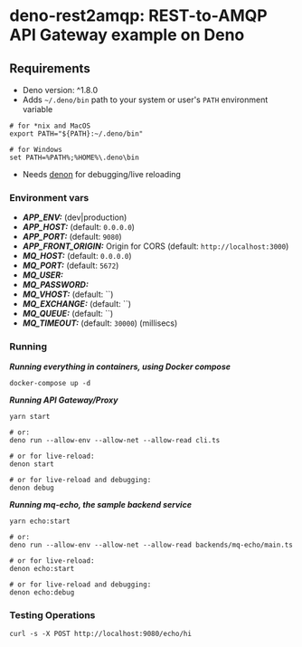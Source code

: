 # deno-rest2amqp: REST-to-AMQP API Gateway example on Deno

## Requirements

* Deno version: ^1.8.0
* Adds `~/.deno/bin` path to your system or user's `PATH` environment variable

```shell
# for *nix and MacOS
export PATH="${PATH}:~/.deno/bin"

# for Windows
set PATH=%PATH%;%HOME%\.deno\bin
```

* Needs [denon](https://github.com/denosaurs/denon) for debugging/live reloading

### Environment vars

* ***APP_ENV:*** (dev|production)
* ***APP_HOST:*** (default: `0.0.0.0`)
* ***APP_PORT:*** (default: `9080`)
* ***APP_FRONT_ORIGIN:*** Origin for CORS (default: `http://localhost:3000`)
* ***MQ_HOST:*** (default: `0.0.0.0`)
* ***MQ_PORT:*** (default: `5672`)
* ***MQ_USER:***
* ***MQ_PASSWORD:***
* ***MQ_VHOST:*** (default: ``)
* ***MQ_EXCHANGE:*** (default: ``)
* ***MQ_QUEUE:*** (default: ``)
* ***MQ_TIMEOUT:*** (default: `30000`) (millisecs)


### Running

***Running everything in containers, using Docker compose***
```shell
docker-compose up -d
```

***Running API Gateway/Proxy***
```
yarn start

# or:
deno run --allow-env --allow-net --allow-read cli.ts

# or for live-reload:
denon start

# or for live-reload and debugging:
denon debug
```

***Running mq-echo, the sample backend service***
```
yarn echo:start

# or:
deno run --allow-env --allow-net --allow-read backends/mq-echo/main.ts

# or for live-reload:
denon echo:start

# or for live-reload and debugging:
denon echo:debug
```

### Testing Operations

```
curl -s -X POST http://localhost:9080/echo/hi
```